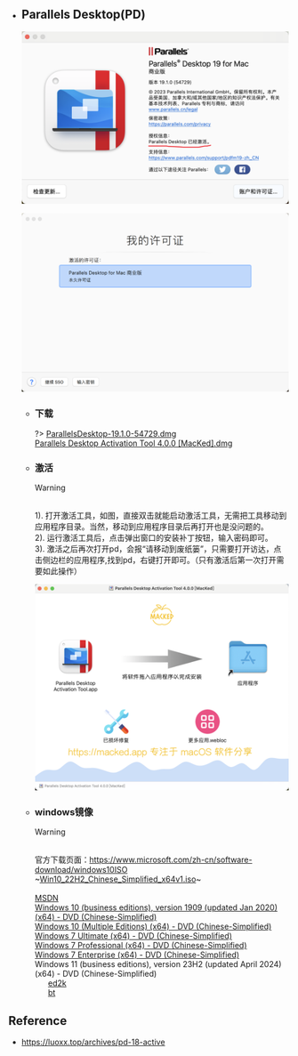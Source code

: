 * ## Parallels Desktop(PD)

    <!-- panels:start -->
    <!-- div:left-panel-50 -->
    ![](/.images/devops/os/mac/parallels-desktop-01.png ':size=100% 关于')
    <!-- div:right-panel-50 -->
    ![](/.images/devops/os/mac/parallels-desktop-02.png ':size=95% 许可证')
    <!-- panels:end -->
    
    + ### 下载
    
        ?> [ParallelsDesktop-19.1.0-54729.dmg](https://download.parallels.com/desktop/v19/19.1.0-54729/ParallelsDesktop-19.1.0-54729.dmg)
        <br>[Parallels Desktop Activation Tool 4.0.0 [MacKed].dmg](https://pan.luoxx.top/api/v3/file/download/j9XKsZ1niPhPlzxW?sign=Ao9lg-CY10B9ij93XWJGRLok7hAkj1QD9bufTk9IRmE%3D%3A1713414743)

    + ### 激活
        
        > [!WARNING]
        <br>1). 打开激活工具，如图，直接双击就能启动激活工具，无需把工具移动到应用程序目录。当然，移动到应用程序目录后再打开也是没问题的。
        <br>2). 运行激活工具后，点击弹出窗口的安装补丁按钮，输入密码即可。
        <br>3). 激活之后再次打开pd，会报“请移动到废纸篓”，只需要打开访达，点击侧边栏的应用程序,找到pd，右键打开即可。（只有激活后第一次打开需要如此操作）

        ![](/.images/devops/os/mac/parallels-desktop-03.png ':size=50% :align=center 激活工具')

    + ### windows镜像

        > [!WARNING]
        <br> 官方下载页面：https://www.microsoft.com/zh-cn/software-download/windows10ISO
        <br>~[Win10_22H2_Chinese_Simplified_x64v1.iso](https://software.download.prss.microsoft.com/dbazure/Win10_22H2_Chinese_Simplified_x64v1.iso?t=d25e3a24-f8ab-4eda-ae50-39cdf26d988a&P1=1713504029&P2=601&P3=2&P4=Kd%2f1QWtTwdpkA%2fUTziLrvRuZlYGzeOf7ka39vcJuvstL6MTpf%2fy%2fR5EWjMdslPmTv%2b1itPLmJYLm%2b2MKp%2b0wGsbp5rV9YAHDw9V3Z3YYWjCoPFEZaZ6cl5J2B3rGqSDERKrlFTcA%2fUYjcykedNV%2fD6QPe%2fOjQQFhJgUgKsNNy7KDiN82OGOHAFW2xdXgS5XwBiQ56q3I9UqNBqz2yL1w6j0Y6y6FvSnpOM4ioU54f30E%2brZbsDcBxx0H6tQ0amlCLZnKq25j8Yx9mExZY5Y8FslKjLsqYbinBmy8y0A%2fo85lIzkRDXtseJK2ceWfZw7sK6YQKuaiJ9y6V4erewbSwA%3d%3d)~
        <br><br>[MSDN](https://msdn.itellyou.cn)
        <br> [Windows 10 (business editions), version 1909 (updated Jan 2020) (x64) - DVD (Chinese-Simplified)](ed2k://|file|cn_windows_10_business_editions_version_1909_updated_jan_2020_x64_dvd_b3e1f3a6.iso|5311711232|3527D2A9845FF4105F485CC364655B66|/)
        <br> [Windows 10 (Multiple Editions) (x64) - DVD (Chinese-Simplified)](ed2k://|file|cn_windows_10_multiple_editions_x64_dvd_6848463.iso|4303300608|94FD861E82458005A9CA8E617379856A|/)
        <br> [Windows 7 Ultimate (x64) - DVD (Chinese-Simplified) ](ed2k://|file|cn_windows_7_ultimate_x64_dvd_x15-66043.iso|3341268992|7DD7FA757CE6D2DB78B6901F81A6907A|/)
        <br> [Windows 7 Professional (x64) - DVD (Chinese-Simplified)](ed2k://|file|cn_windows_7_professional_x64_dvd_x15-65791.iso|3341268992|3474800521D169FBF3F5E527CD835156|/)
        <br> [Windows 7 Enterprise (x64) - DVD (Chinese-Simplified)](ed2k://|file|cn_windows_7_enterprise_x64_dvd_x15-70741.iso|3203516416|876DCF115C2EE28D74B178BE1A84AB3B|/)
        <br> Windows 11 (business editions), version 23H2 (updated April 2024) (x64) - DVD (Chinese-Simplified) 
        <br> &nbsp;&nbsp;&nbsp;&nbsp;&nbsp;&nbsp;[ed2k](ed2k://|file|zh-cn_windows_11_business_editions_version_23h2_updated_april_2024_x64_dvd_3db5a62b.iso|6911524864|11AD95A6DA81712DA2D18AFA721F4476|/)
        <br> &nbsp;&nbsp;&nbsp;&nbsp;&nbsp;&nbsp;[bt](magnet:\?xt=urn__colon__btih__colon__7be1594b680a778a9c9f73a3929ed92a730a986d&dn=zh-cn_windows_11_business_editions_version_23h2_updated_april_2024_x64_dvd_3db5a62b.iso&xl=6911524864)


## Reference
* https://luoxx.top/archives/pd-18-active